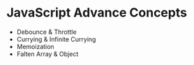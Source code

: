 # JavaScript Advance Concepts

- Debounce & Throttle
- Currying & Infinite Currying
- Memoization
- Falten Array & Object
